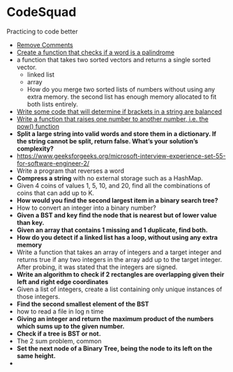 # CodeSquad
Practicing to code better

- [Remove Comments](/Microsoft/remove%20comments.ipynb)
- [Create a function that checks if a word is a palindrome](/Microsoft/Simple%20Palindrome.ipynb)
- a function that takes two sorted vectors and returns a single sorted vector.
  - linked list
  - array
  - How do you merge two sorted lists of numbers without using any extra memory. the second list has enough memory allocated to fit both lists entirely. 
- [Write some code that will determine if brackets in a string are balanced](/Microsoft/vallidpar.ipynb)
- [Write a function that raises one number to another number, i.e. the pow() function](/Microsoft/pow(x_n).ipynb)
- **Split a large string into valid words and store them in a dictionary. If the string cannot be split, return false. What’s your solution’s complexity?**
- https://www.geeksforgeeks.org/microsoft-interview-experience-set-55-for-software-engineer-2/
- Write a program that reverses a word  
- **Compress a string** with no external storage such as a HashMap. 
- Given 4 coins of values 1, 5, 10, and 20, find all the combinations of coins that can add up to K.  
- **How would you find the second largest item in a binary search tree?**  
- How to convert an integer into a binary number? 
- **Given a BST and key find the node that is nearest but of lower value than key.** 
- **Given an array that contains 1 missing and 1 duplicate, find both.**
- **How do you detect if a linked list has a loop, without using any extra memory**  
- Write a function that takes an array of integers and a target integer and returns true if any two integers in the array add up to the target integer. After probing, it was stated that the integers are signed. 
- **Write an algorithm to check if 2 rectangles are overlapping given their left and right edge coordinates**
- Given a list of integers, create a list containing only unique instances of those integers.  
- **Find the second smallest element of the BST**  
- how to read a file in log n time  
- **Giving an integer and return the maximum product of the numbers which sums up to the given number.**
- **Check if a tree is BST or not.**  
- The 2 sum problem, common  
- **Set the next node of a Binary Tree, being the node to its left on the same height.**  
- ​
